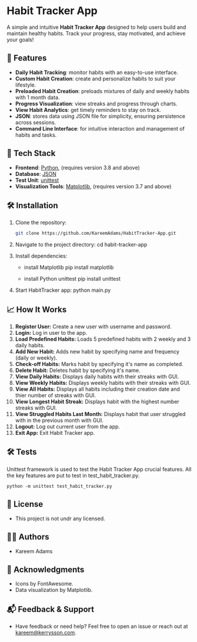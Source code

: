 # Habit Tracker App

A simple and intuitive **Habit Tracker App** designed to help users build and maintain healthy habits. Track your progress, stay motivated, and achieve your goals!


## 🌟 Features

- **Daily Habit Tracking**: monitor habits with an easy-to-use interface.
- **Custom Habit Creation**: create and personalize habits to suit your lifestyle.
- **Preloaded Habit Creation**: preloads mixtures of daily and weekly habits with 1 month data.
- **Progress Visualization**: view streaks and progress through charts.
- **View Habit Analytics**: get timely reminders to stay on track.
- **JSON**: stores data using JSON file for simplicity, ensuring persistence across sessions.
- **Command Line Interface**: for intuitive interaction and management of habits and tasks.


## 🚀 Tech Stack

- **Frontend**: [Python](https://python.org), (requires version 3.8 and above)
- **Database**: [JSON](https://www.json.oorg)  
- **Test Unit**: [unittest](https://docs.python.org/3.11/library/unittest.html)  
- **Visualization Tools**: [Matplotlib](https://matplotlib.org), (requires version 3.7 and above)


## 🛠️ Installation

1. Clone the repository:
   ```bash
   git clone https://github.com/KareemAdams/HabitTracker-App.git

2.	Navigate to the project directory:
    cd habit-tracker-app

3.	Install dependencies:

    - install Matplotlib
        pip install matplotlib
    
    - install Python unittest
        pip install unittest

4.	Start HabitTracker app:
    python main.py


## 📈 How It Works

1.	**Register User:** Create a new user with username and password.
2.	**Login:** Log in user to the app.
3.	**Load Predefined Habits:** Loads 5 predefined habits with 2 weekly and 3 daily habits.
4.	**Add New Habit:** Adds new habit by specifying name and frequency (daily or weekly).
5.	**Check-off Habits:** Marks habit by specifying it's name as completed.
6.	**Delete Habit:** Deletes habit by specifying it's name.
7.	**View Daily Habits:** Displays daily habits with their streaks with GUI.
8.	**View Weekly Habits:** Displays weekly habits with their streaks with GUI.
9.	**View All Habits:** Displays all habits including their creation date and thier number of streaks with GUI.
10.	**View Longest Habit Streak:** Displays habit with the highest number streaks with GUI.
11.	**View Struggled Habits Last Month:** Displays habit that user struggled with in the previous month with GUI.
12.	**Logout:** Log out current user from the app.
13.	**Exit App:** Exit Habit Tracker app.


## 🛠️ Tests

Unittest framework is used to test the Habit Tracker App crucial features. All the key features are put to test in test_habit_tracker.py.

    python -m unittest test_habit_tracker.py


## 📄 License

- This project is not undr any licensed.


## 👨‍💻 Authors

- Kareem Adams


## 🧾 Acknowledgments

- Icons by FontAwesome.
- Data visualization by Matplotlib.


## 📬 Feedback & Support

- Have feedback or need help? Feel free to open an issue or reach out at kareem@kerrysson.com.
